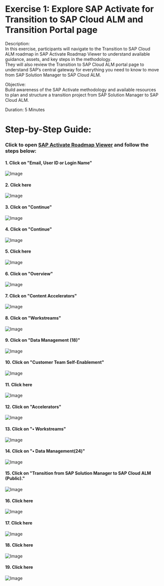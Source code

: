 # Exercise 1: Explore SAP Activate for Transition to SAP Cloud ALM and Transition Portal page
Description: <br>
In this exercise, participants will navigate to the Transition to SAP Cloud ALM roadmap in SAP Activate Roadmap Viewer to understand available guidance, assets, and key steps in the methodology.<br>
They will also review the Transition to SAP Cloud ALM portal page to understand SAP’s central gateway for everything you need to know to move from SAP Solution Manager to SAP Cloud ALM.<br>

Objective: <br>
Build awareness of the SAP Activate methodology and available resources to plan and structure a transition project from SAP Solution Manager to SAP Cloud ALM. <br>

Duration: 5 Minutes<br>

# Step-by-Step Guide:
### Click to open [SAP Activate Roadmap Viewer](https://me.sap.com/roadmapviewer) and follow the steps below:<br>
#### 1. Click on "Email, User ID or Login Name"<br>
![Image](Snagit_Step_Image001.png)<br>
#### 2. Click here<br>
![Image](Snagit_Step_Image002.png)<br>
#### 3. Click on "Continue"<br>
![Image](Snagit_Step_Image003.png)<br>
#### 4. Click on "Continue"<br>
![Image](Snagit_Step_Image004.png)<br>
#### 5. Click here<br>
![Image](Snagit_Step_Image005.png)<br>
#### 6. Click on "Overview"<br>
![Image](Snagit_Step_Image006.png)<br>
#### 7. Click on "Content Accelerators"<br>
![Image](Snagit_Step_Image007.png)<br>
#### 8. Click on "Workstreams"<br>
![Image](Snagit_Step_Image008.png)<br>
#### 9. Click on "Data Management \(18\)"<br>
![Image](Snagit_Step_Image009.png)<br>
#### 10. Click on "Customer Team Self-Enablement"<br>
![Image](Snagit_Step_Image010.png)<br>
#### 11. Click here<br>
![Image](Snagit_Step_Image011.png)<br>
#### 12. Click on "Accelerators"<br>
![Image](Snagit_Step_Image012.png)<br>
#### 13. Click on "• Workstreams"<br>
![Image](Snagit_Step_Image013.png)<br>
#### 14. Click on "• Data Management\(24\)"<br>
![Image](Snagit_Step_Image014.png)<br>
#### 15. Click on "Transition from SAP Solution Manager to SAP Cloud ALM \(Public\)."<br>
![Image](Snagit_Step_Image015.png)<br>
#### 16. Click here<br>
![Image](Snagit_Step_Image016.png)<br>
#### 17. Click here<br>
![Image](Snagit_Step_Image017.png)<br>
#### 18. Click here<br>
![Image](Snagit_Step_Image018.png)<br>
#### 19. Click here<br>
![Image](Snagit_Step_Image019.png)<br>
